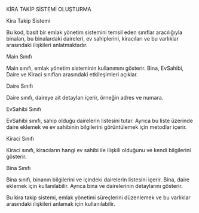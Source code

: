 KİRA TAKİP SİSTEMİ OLUŞTURMA

Kira Takip Sistemi

Bu kod, basit bir emlak yönetim sistemini temsil eden sınıflar aracılığıyla binaları, bu binalardaki daireleri, ev sahiplerini, kiracıları ve bu varlıklar arasındaki ilişkileri anlatmaktadır.

Main Sınıfı

Main sınıfı, emlak yönetim sisteminin kullanımını gösterir. Bina, EvSahibi, Daire ve Kiraci sınıfları arasındaki etkileşimleri açıklar.

Daire Sınıfı

Daire sınıfı, daireye ait detayları içerir, örneğin adres ve numara.

EvSahibi Sınıfı

EvSahibi sınıfı, sahip olduğu dairelerin listesini tutar. Ayrıca bu liste üzerinde daire eklemek ve ev sahibinin bilgilerini görüntülemek için metodlar içerir.

Kiraci Sınıfı

Kiraci sınıfı, kiracıların hangi ev sahibi ile ilişkili olduğunu ve kendi bilgilerini gösterir.

Bina Sınıfı

Bina sınıfı, binanın bilgilerini ve içindeki dairelerin listesini içerir. Bina, daire eklemek için kullanılabilir. Ayrıca bina ve dairelerinin detaylarını gösterir.

Bu kira takip sistemi, emlak yönetimi süreçlerini düzenlemek ve bu varlıklar arasındaki ilişkileri anlamak için kullanılabilir.








